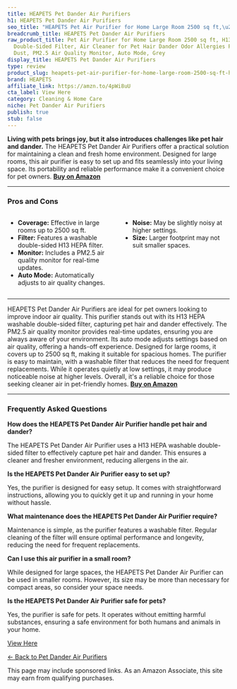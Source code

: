 ```yaml
---
title: HEAPETS Pet Dander Air Purifiers
h1: HEAPETS Pet Dander Air Purifiers
seo_title: "HEAPETS Pet Air Purifier for Home Large Room 2500 sq ft,\u2026"
breadcrumb_title: HEAPETS Pet Dander Air Purifiers
raw_product_title: Pet Air Purifier for Home Large Room 2500 sq ft, H13 HEPA Washable
  Double-Sided Filter, Air Cleaner for Pet Hair Dander Odor Allergies Pollutant Smoke
  Dust, PM2.5 Air Quality Monitor, Auto Mode, Grey
display_title: HEAPETS Pet Dander Air Purifiers
type: review
product_slug: heapets-pet-air-purifier-for-home-large-room-2500-sq-ft-h13-hepa-washab-427ddf60
brand: HEAPETS
affiliate_link: https://amzn.to/4pWi8uU
cta_label: View Here
category: Cleaning & Home Care
niche: Pet Dander Air Purifiers
publish: true
stub: false
---
```


<div id="intro" class="full-width">
  <p><strong>Living with pets brings joy, but it also introduces challenges like pet hair and dander.</strong> The HEAPETS Pet Dander Air Purifiers offer a practical solution for maintaining a clean and fresh home environment. Designed for large rooms, this air purifier is easy to set up and fits seamlessly into your living space. Its portability and reliable performance make it a convenient choice for pet owners. <a href="https://amzn.to/4pWi8uU" rel="nofollow sponsored noopener" target="_blank"><strong>Buy on Amazon</strong></a></p>
</div>

<hr />
<h3 id="pros-cons">Pros and Cons</h3>
<div class="pc-grid" style="display:grid;grid-template-columns:1fr 1fr;gap:16px;">
  <ul>
    <li><strong>Coverage:</strong> Effective in large rooms up to 2500 sq ft.</li>
    <li><strong>Filter:</strong> Features a washable double-sided H13 HEPA filter.</li>
    <li><strong>Monitor:</strong> Includes a PM2.5 air quality monitor for real-time updates.</li>
    <li><strong>Auto Mode:</strong> Automatically adjusts to air quality changes.</li>
  </ul>
  <ul>
    <li><strong>Noise:</strong> May be slightly noisy at higher settings.</li>
    <li><strong>Size:</strong> Larger footprint may not suit smaller spaces.</li>
  </ul>
</div>
<hr />

<div class="full-width">
  <p>HEAPETS Pet Dander Air Purifiers are ideal for pet owners looking to improve indoor air quality. This purifier stands out with its H13 HEPA washable double-sided filter, capturing pet hair and dander effectively. The PM2.5 air quality monitor provides real-time updates, ensuring you are always aware of your environment. Its auto mode adjusts settings based on air quality, offering a hands-off experience. Designed for large rooms, it covers up to 2500 sq ft, making it suitable for spacious homes. The purifier is easy to maintain, with a washable filter that reduces the need for frequent replacements. While it operates quietly at low settings, it may produce noticeable noise at higher levels. Overall, it's a reliable choice for those seeking cleaner air in pet-friendly homes. <a href="https://amzn.to/4pWi8uU" rel="nofollow sponsored noopener" target="_blank"><strong>Buy on Amazon</strong></a></p>
</div>

<hr />
<h3 id="faqs">Frequently Asked Questions</h3>

<p><strong>How does the HEAPETS Pet Dander Air Purifier handle pet hair and dander?</strong></p>
<p>The HEAPETS Pet Dander Air Purifier uses a H13 HEPA washable double-sided filter to effectively capture pet hair and dander. This ensures a cleaner and fresher environment, reducing allergens in the air.</p>

<p><strong>Is the HEAPETS Pet Dander Air Purifier easy to set up?</strong></p>
<p>Yes, the purifier is designed for easy setup. It comes with straightforward instructions, allowing you to quickly get it up and running in your home without hassle.</p>

<p><strong>What maintenance does the HEAPETS Pet Dander Air Purifier require?</strong></p>
<p>Maintenance is simple, as the purifier features a washable filter. Regular cleaning of the filter will ensure optimal performance and longevity, reducing the need for frequent replacements.</p>

<p><strong>Can I use this air purifier in a small room?</strong></p>
<p>While designed for large spaces, the HEAPETS Pet Dander Air Purifier can be used in smaller rooms. However, its size may be more than necessary for compact areas, so consider your space needs.</p>

<p><strong>Is the HEAPETS Pet Dander Air Purifier safe for pets?</strong></p>
<p>Yes, the purifier is safe for pets. It operates without emitting harmful substances, ensuring a safe environment for both humans and animals in your home.</p>
<p><a class="btn" href="https://amzn.to/4pWi8uU" target="_blank" rel="nofollow sponsored noopener">View Here</a></p>
<p><a href="/roundups/cleaning-home-care/pet-dander-air-purifiers/">← Back to Pet Dander Air Purifiers</a></p>
<aside class="disclosure">This page may include sponsored links. As an Amazon Associate, this site may earn from qualifying purchases.</aside>
